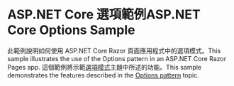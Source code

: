# <a name="aspnet-core-options-sample"></a><span data-ttu-id="09ebb-101">ASP.NET Core 選項範例</span><span class="sxs-lookup"><span data-stu-id="09ebb-101">ASP.NET Core Options Sample</span></span>

<span data-ttu-id="09ebb-102">此範例說明如何使用 ASP.NET Core Razor 頁面應用程式中的選項模式。</span><span class="sxs-lookup"><span data-stu-id="09ebb-102">This sample illustrates the use of the Options pattern in an ASP.NET Core Razor Pages app.</span></span> <span data-ttu-id="09ebb-103">這個範例將示範[選項模式](https://docs.microsoft.com/aspnet/core/fundamentals/configuration/options)主題中所述的功能。</span><span class="sxs-lookup"><span data-stu-id="09ebb-103">This sample demonstrates the features described in the [Options pattern](https://docs.microsoft.com/aspnet/core/fundamentals/configuration/options) topic.</span></span>
